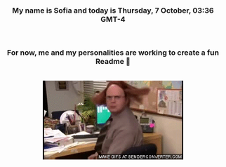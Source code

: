 


<div align="center">
<h3 >My name is Sofia and today is Thursday, 7 October, 03:36 GMT-4</h3><br>
<h3 >For now, me and my personalities are working to create a fun Readme 👋
</h3><br>
<img src='img/dwight.gif' alt='working...'/>
</div>
